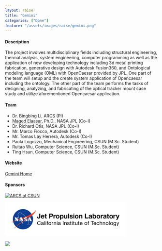 ```yaml
---
layout: raise
title: "Gemini"
categories: ["Done"]
feature: "/assets/images/raise/gemini.png"
---
```


#### Description

The project involves multidisciplinary fields including structural engineering, thermal analysis, system engineering, computer programming as well as the application of new developing technology including 3d metal printing fabrication, generative design with Autodesk Fusion360, and Ontological modeling language (OML) with OpenCaesar provided by JPL. One part of the team will setup and the create system application of Opencaesar including the ontology. The other part of the team performs the tasks of designing, analyzing, and fabricating of the optical tracker mount case study and utilize aforementioned Opencaesar application.

#### Team

- Dr. Bingbing Li, ARCS (PI)
- [Maged Elaasar](/maged-elaasar.html), Ph.D., NASA JPL (Co-I)
- Dr. Richard Otis, NASA JPL (Co-I)
- Mr. Marco Fiocco, Autodesk (Co-I)
- Mr. Tomas Lay Herrera, Autodesk (Co-I)
- Paula Logozzo, Mechanical Engineering, CSUN (M.Sc. Student)
- Ruitao Wu, Computer Science, CSUN (M.Sc. Student)
- Ting Hsun, Computer Science, CSUN (M.Sc. Student)

#### Website

[Gemini Home](https://arcs.center/using-open-caesar-and-intrepid-to-design-and-additively-manufacture-the-multiphysics-optical-tracker/)

#### Sponsors

<a href="https://arcs.center/"><img src="https://arcs.center/wp-content/uploads/2021/03/arcs.jpg" alt="ARCS at CSUN" width="300"/></a>

[<img width="400" src="/assets/images/jpl-logo.png"/>](https://www.jpl.nasa.gov/)

[<img width="300" src="https://cdn-public.softwarereviews.com/production/logos/offerings/12235/original/Autodesk_logo.png"/>](https://www.autodesk.com/)